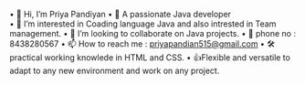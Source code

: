 •	👋 Hi, I’m Priya Pandiyan
•	🫡 A passionate Java developer  
•	👀 I’m interested in Coading language Java and also intrested in Team management.
•	💞️ I’m looking to collaborate on Java projects.
•	📱 phone no : 8438280567
•	📫 How to reach me : priyapandian515@gmail.com
•	🛠️ practical working knowlede in HTML and CSS.
•	👍Flexible and versatile to adapt to any new environment and work on any project.
